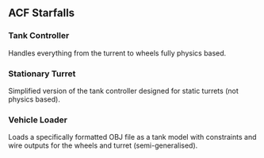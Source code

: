 ## ACF Starfalls  

### Tank Controller  
Handles everything from the turrent to wheels fully physics based.  

### Stationary Turret
Simplified version of the tank controller designed for static turrets (not physics based).  

### Vehicle Loader
Loads a specifically formatted OBJ file as a tank model with constraints and wire outputs for the wheels and turret (semi-generalised).  
